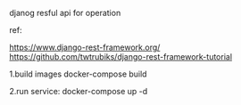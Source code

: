 djanog resful api for operation

ref:

https://www.django-rest-framework.org/
https://github.com/twtrubiks/django-rest-framework-tutorial


1.build images
  docker-compose build
  

2.run service:
  docker-compose up -d